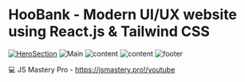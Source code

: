 # HooBank - Modern UI/UX website using React.js & Tailwind CSS

[![HeroSection](https://ibb.co/hmNtpWB)](https://ibb.co/hmNtpWB)
![Main](https://ibb.co/b1NrtX0)
![content](https://ibb.co/JRHDcQH)
![content](https://ibb.co/6WJHcmg)
![footer](https://ibb.co/XYPdBGQ)

💻 JS Mastery Pro - https://jsmastery.pro!/youtube
